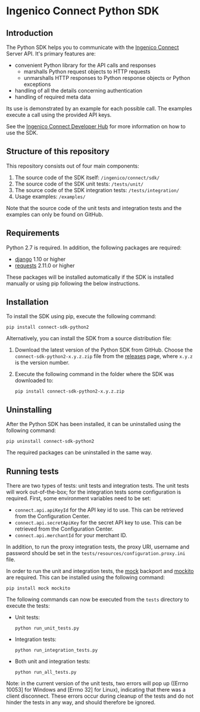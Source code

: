 # Ingenico Connect Python SDK

## Introduction

The Python SDK helps you to communicate with the [Ingenico Connect](https://epayments.developer-ingenico.com/) Server API. It's primary features are:

* convenient Python library for the API calls and responses
    * marshalls Python request objects to HTTP requests
    * unmarshalls HTTP responses to Python response objects or Python exceptions
* handling of all the details concerning authentication
* handling of required meta data

Its use is demonstrated by an example for each possible call. The examples execute a call using the provided API keys. 

See the [Ingenico Connect Developer Hub](https://epayments.developer-ingenico.com/documentation/sdk/server/python/) for more information on how to use the SDK.

## Structure of this repository

This repository consists out of four main components:

1. The source code of the SDK itself: `/ingenico/connect/sdk/` 
2. The source code of the SDK unit tests: `/tests/unit/`
3. The source code of the SDK integration tests: `/tests/integration/`
4. Usage examples: `/examples/`

Note that the source code of the unit tests and integration tests and the examples can only be found on GitHub.

## Requirements

Python 2.7 is required. In addition, the following packages are required:

* [django](https://www.djangoproject.com/) 1.10 or higher
* [requests](http://docs.python-requests.org/en/master/) 2.11.0 or higher

These packages will be installed automatically if the SDK is installed manually or using pip following the below instructions.

## Installation

To install the SDK using pip, execute the following command:

    pip install connect-sdk-python2

Alternatively, you can install the SDK from a source distribution file:

1. Download the latest version of the Python SDK from GitHub. Choose the `connect-sdk-python2-x.y.z.zip` file from the [releases](https://github.com/Ingenico-ePayments/connect-sdk-python2/releases) page, where `x.y.z` is the version number.
2. Execute the following command in the folder where the SDK was downloaded to:
    
    ```
    pip install connect-sdk-python2-x.y.z.zip
    ```

## Uninstalling

After the Python SDK has been installed, it can be uninstalled using the following command:

    pip uninstall connect-sdk-python2

The required packages can be uninstalled in the same way.

## Running tests 

There are two types of tests: unit tests and integration tests. The unit tests will work out-of-the-box; for the integration tests some configuration is required.
First, some environment variables need to be set:
* `connect.api.apiKeyId` for the API key id to use. This can be retrieved from the Configuration Center.
* `connect.api.secretApiKey` for the secret API key to use. This can be retrieved from the Configuration Center.
* `connect.api.merchantId` for your merchant ID.

In addition, to run the proxy integration tests, the proxy URI, username and password should be set in the `tests/resources/configuration.proxy.ini` file.

In order to run the unit and integration tests, the [mock](https://pypi.python.org/pypi/mock) backport and [mockito](https://pypi.python.org/pypi/mockito) are required. This can be installed using the following command:

    pip install mock mockito

The following commands can now be executed from the `tests` directory to execute the tests:
* Unit tests:
    
    ```
    python run_unit_tests.py
    ```
* Integration tests:
    
    ```
    python run_integration_tests.py
    ```
* Both unit and integration tests:
    
    ```
    python run_all_tests.py
    ```

Note: in the current version of the unit tests, two errors will pop up ([Errno 10053] for Windows and [Errno 32] for Linux), indicating that there was a client disconnect. These errors occur during cleanup of the tests and do not hinder the tests in any way, and should therefore be ignored.
